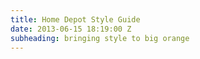 ```yaml
---
title: Home Depot Style Guide
date: 2013-06-15 18:19:00 Z
subheading: bringing style to big orange
---
```


